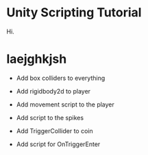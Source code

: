 # Unity Scripting Tutorial

Hi.

# laejghkjsh
- Add box colliders to everything

- Add rigidbody2d to player
- Add movement script to the player

- Add script to the spikes

- Add TriggerCollider to coin
- Add script for OnTriggerEnter
